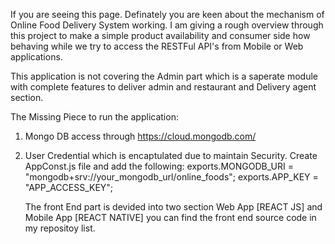 If you are seeing this page. Definately you are keen about the mechanism of Online Food Delivery System working. I am giving a rough overview through this project to make a simple product availability and consumer side how behaving while we try to access the RESTFul API's from Mobile or Web applications.

This application is not covering the Admin part which is a saperate module with complete features to deliver admin and restaurant and Delivery agent section.

The Missing Piece to run the application:

1. Mongo DB access through https://cloud.mongodb.com/
2. User Credential which is encaptulated due to maintain Security.
   Create AppConst.js file and add the following:
   exports.MONGODB_URI =
   "mongodb+srv://your_mongodb_url/online_foods";
   exports.APP_KEY = "APP_ACCESS_KEY";

   The front End part is devided into two section Web App [REACT JS] and Mobile App [REACT NATIVE] you can find the front end source code in my repositoy list.
